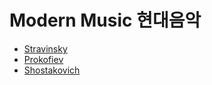 # Modern Music 현대음악

* [Stravinsky](01-stravinsky.md)
* [Prokofiev](02-prokofiev.md)
* [Shostakovich](03-shostakovich.md)
